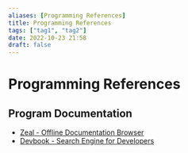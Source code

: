 ```yaml
---
aliases: [Programming References]
title: Programming References
tags: ["tag1", "tag2"]
date: 2022-10-23 21:58
draft: false
---
```


# Programming References

## Program Documentation

- [Zeal - Offline Documentation Browser](https://zealdocs.org/)
- [Devbook - Search Engine for Developers](https://usedevbook.com/)
